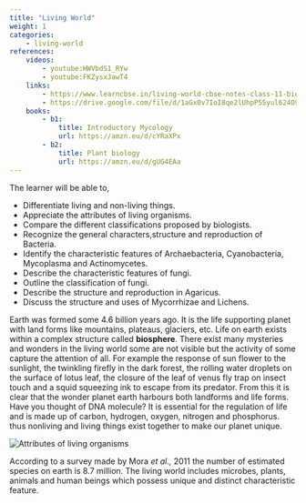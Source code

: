 ```yaml
---
title: "Living World"
weight: 1
categories:
    - living-world
references:
    videos:
        - youtube:HWVbdS1_RYw
        - youtube:FKZysxJawT4
    links:
        - https://www.learncbse.in/living-world-cbse-notes-class-11-biology/
        - https://drive.google.com/file/d/1aGx0v7IoI8qe2lUhpP55yul624O9egHm/view
    books:
        - b1:
            title: Introductory Mycology
            url: https://amzn.eu/d/cYRaXPx
        - b2:
            title: Plant biology
            url: https://amzn.eu/d/gUG4EAa
---
```


The learner will be able to,

- Differentiate living and non-living things.
- Appreciate the attributes of living organisms.
- Compare the different classifications proposed by biologists.
- Recognize the general characters,structure and reproduction of Bacteria.
- Identify the characteristic features of Archaebacteria, Cyanobacteria, Mycoplasma and Actinomycetes.
- Describe the characteristic features of fungi.
- Outline the classification of fungi.
- Describe the structure and reproduction in Agaricus.
- Discuss the structure and uses of Mycorrhizae and Lichens.


Earth was formed some 4.6 billion years ago. It is the life supporting planet with land forms like mountains, plateaus, glaciers, etc. Life on earth exists within a complex structure called **biosphere**. There exist many mysteries and wonders in the living world some are not visible but the activity of some capture the attention of all. For example the response of sun flower to the sunlight, the twinkling firefly in the dark forest, the rolling water droplets on the surface of lotus leaf, the closure of the leaf of venus fly trap on insect touch and a squid squeezing ink to escape from its predator. From this it is clear that the wonder planet earth harbours both landforms and life forms. Have you thought of DNA molecule? It is essential for the regulation of life and is made up of carbon, hydrogen, oxygen, nitrogen and phosphorus. thus nonliving and living things exist together to make our planet unique.

![ Attributes of living organisms](1.1.png)

According to a survey made by Mora _et al.,_ 2011 the number of estimated species on earth is 8.7 million. The living world includes microbes, plants, animals and human beings which possess unique and distinct characteristic feature.
